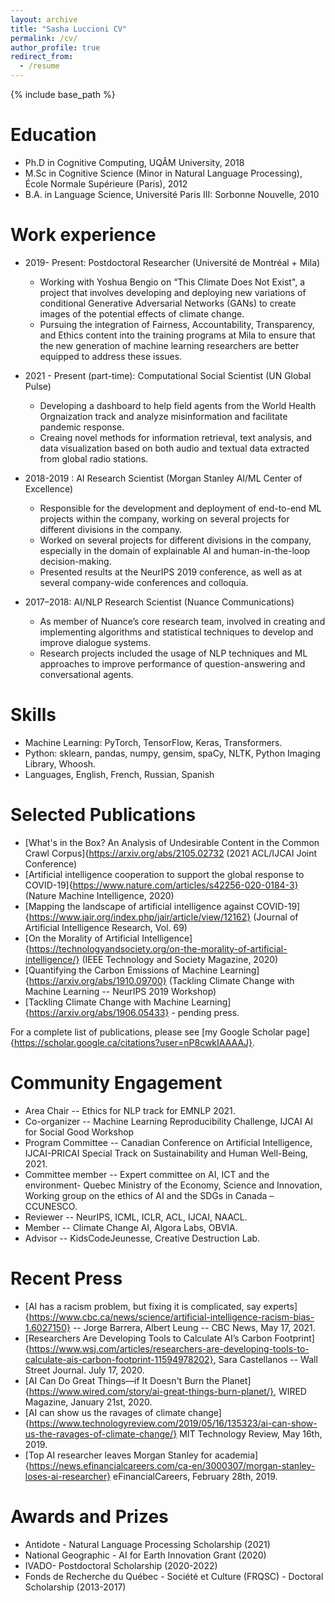 ```yaml
---
layout: archive
title: "Sasha Luccioni CV"
permalink: /cv/
author_profile: true
redirect_from:
  - /resume
---
```


{% include base_path %}

Education
======
* Ph.D in Cognitive Computing, UQÂM University, 2018
* M.Sc in Cognitive Science (Minor in Natural Language Processing), École Normale Supérieure (Paris), 2012
* B.A. in Language Science, Université Paris III: Sorbonne Nouvelle, 2010

Work experience
======
* 2019- Present: Postdoctoral Researcher (Université de Montréal + Mila)
  * Working with Yoshua Bengio on “This Climate Does Not Exist", a project that involves developing and deploying new variations of conditional Generative Adversarial Networks (GANs) to create images of the potential effects of climate change.
  * Pursuing the integration of Fairness, Accountability, Transparency, and Ethics content into the training programs at Mila to ensure that the new generation of machine learning researchers are better equipped to address these issues.

* 2021 - Present (part-time): Computational Social Scientist (UN Global Pulse)
  * Developing a dashboard to help field agents from the World Health Orgnaization track and analyze misinformation and facilitate pandemic response.
  * Creaing novel methods for information retrieval, text analysis, and data visualization based on both audio and textual data extracted from global radio stations.

* 2018-2019 : AI Research Scientist (Morgan Stanley AI/ML Center of Excellence)
  * Responsible for the development and deployment of end-to-end ML projects within the company, working on several projects for different divisions in the company.
  * Worked on several projects for different divisions in the company, especially in the domain of explainable AI and human-in-the-loop decision-making.
  * Presented results at the NeurIPS 2019 conference, as well as at several company-wide conferences and colloquia.

* 2017–2018: AI/NLP Research Scientist (Nuance Communications) 
  * As member of Nuance’s core research team, involved in creating and implementing algorithms and statistical techniques to develop and improve dialogue systems.
  * Research projects included the usage of NLP techniques and ML approaches to improve performance of question-answering and conversational agents.
  
Skills
======
* Machine Learning: PyTorch, TensorFlow, Keras, Transformers.
* Python: sklearn, pandas, numpy, gensim, spaCy, NLTK, Python Imaging Library, Whoosh.
* Languages, English, French, Russian, Spanish

Selected Publications
======
* [What's in the Box? An Analysis of Undesirable Content in the Common Crawl Corpus]{https://arxiv.org/abs/2105.02732 (2021 ACL/IJCAI Joint Conference)
* [Artificial intelligence cooperation to support the global response to COVID-19\]{https://www.nature.com/articles/s42256-020-0184-3} (Nature Machine Intelligence, 2020)
* [Mapping the landscape of artificial intelligence against COVID-19]{https://www.jair.org/index.php/jair/article/view/12162} (Journal of Artificial Intelligence Research,  Vol. 69)
* [On the Morality of Artificial Intelligence]{https://technologyandsociety.org/on-the-morality-of-artificial-intelligence/} (IEEE Technology and Society Magazine, 2020)
* [Quantifying the Carbon Emissions of Machine Learning]{https://arxiv.org/abs/1910.09700} (Tackling Climate Change with Machine Learning -- NeurIPS 2019 Workshop)
* [Tackling Climate Change with Machine Learning]{https://arxiv.org/abs/1906.05433} - pending press.

For a complete list of publications, please see [my Google Scholar page]{https://scholar.google.ca/citations?user=nP8cwkIAAAAJ}.
  
Community Engagement
======
* Area Chair -- Ethics for NLP track for EMNLP 2021.
* Co-organizer -- Machine Learning Reproducibility Challenge, IJCAI AI for Social Good Workshop
* Program Committee -- Canadian Conference on Artificial Intelligence, IJCAI-PRICAI Special Track on Sustainability and Human Well-Being, 2021.
* Committee member -- Expert committee on AI, ICT and the environment- Quebec Ministry of the Economy, Science and Innovation, Working group on the ethics of
AI and the SDGs in Canada – CCUNESCO.
* Reviewer -- NeurIPS, ICML, ICLR, ACL, IJCAI, NAACL.
* Member -- Climate Change AI, Algora Labs, OBVIA.
* Advisor -- KidsCodeJeunesse, Creative Destruction Lab.
  
Recent Press
======
* [AI has a racism problem, but fixing it is complicated, say experts]{https://www.cbc.ca/news/science/artificial-intelligence-racism-bias-1.6027150} -- Jorge Barrera, Albert Leung -- CBC News, May 17, 2021.
* [Researchers Are Developing Tools to Calculate AI’s Carbon Footprint]{https://www.wsj.com/articles/researchers-are-developing-tools-to-calculate-ais-carbon-footprint-11594978202}, Sara Castellanos --  Wall Street Journal. July 17, 2020.
* [AI Can Do Great Things—if It Doesn't Burn the Planet]{https://www.wired.com/story/ai-great-things-burn-planet/}, WIRED Magazine, January 21st, 2020.
* [AI can show us the ravages of climate change]{https://www.technologyreview.com/2019/05/16/135323/ai-can-show-us-the-ravages-of-climate-change/} MIT Technology Review, May 16th, 2019.
* [Top AI researcher leaves Morgan Stanley for academia]{https://news.efinancialcareers.com/ca-en/3000307/morgan-stanley-loses-ai-researcher} eFinancialCareers, February 28th, 2019.
  
Awards and Prizes
======
* Antidote - Natural Language Processing Scholarship (2021)
* National Geographic - AI for Earth Innovation Grant (2020)
* IVADO- Postdoctoral Scholarship (2020-2022)
* Fonds de Recherche du Québec - Société et Culture (FRQSC) - Doctoral Scholarship (2013-2017)
